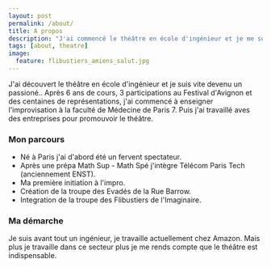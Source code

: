 ```yaml
---
layout: post
permalink: /about/
title: A propos
description: "J'ai commencé le théâtre en école d'ingénieur et je me suis rapidement passioné pour cette discipline qui m'a appris tellement et qui m'apprend toujours."
tags: [about, theatre]
image:
  feature: flibustiers_amiens_salut.jpg
---
```


J'ai découvert le théâtre en école d'ingénieur et je suis vite devenu un passioné.. Après 6 ans de cours, 3 participations au Festival d'Avignon et des centaines de représentations, j'ai commencé à enseigner l'improvisation à la faculté de Médecine de Paris 7. Puis j'ai travaillé aves des entreprises pour promouvoir le théâtre.


### Mon parcours
* Né à Paris j'ai d'abord été un fervent spectateur.
* Après une prépa Math Sup - Math Spé j'intègre Télécom Paris Tech (anciennement ENST).
* Ma première initiation à l'impro.
* Création de la troupe des Evadés de la Rue Barrow.
* Integration de la troupe des Flibustiers de l'Imaginaire.

### Ma démarche
Je suis avant tout un ingénieur, je travaille actuellement chez Amazon. Mais
plus je travaille dans ce secteur plus je me rends compte que le théâtre est
indispensable.
